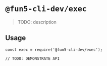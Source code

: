# `@fun5-cli-dev/exec`

> TODO: description

## Usage

```
const exec = require('@fun5-cli-dev/exec');

// TODO: DEMONSTRATE API
```
